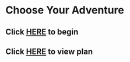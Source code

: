 # Choose Your Adventure

## Click [HERE](situation/start.md/) to begin

## Click [HERE](https://docs.google.com/drawings/d/1_S0Ddn2YpDFUu0qU592lhuU31Tz-_WNeHiB_T-U7OlA/edit) to view plan
